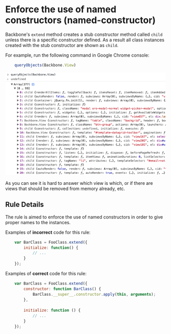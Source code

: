 # Enforce the use of named constructors (named-constructor)

Backbone's `extend` method creates a stub constructor method called `child` unless there is a specific constructor defined.
As a result all class instances created with the stub constructor are shown as `child`.

For example, run the following command in Google Chrome console:
```js
    queryObjects(Backbone.View)
``` 


![child instances](../images/child-instances.png)

As you can see it is hard to answer which view is which, or if there are views that should be removed from memory already, etc.

## Rule Details

The rule is aimed to enforce the use of named constructors in order to give proper names to the instances.

Examples of **incorrect** code for this rule:

```js
    var BarClass = FooClass.extend({
        initialize: function() {
            // ...
        }
    });
```

Examples of **correct** code for this rule:

```js
    var BarClass = FooClass.extend({
        constructor: function BarClass() {
            BarClass.__super__.constructor.apply(this, arguments);
        },
        
        initialize: function () {
            // ...
        }
    });
```
